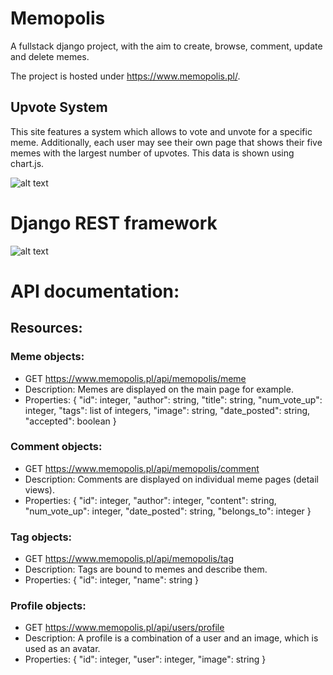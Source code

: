 # Memopolis

A fullstack django project, with the aim to create, browse, comment, update and delete memes.

The project is hosted under https://www.memopolis.pl/.

## Upvote System

This site features a system which allows to vote and unvote for a specific meme. Additionally, each user may see their own page that shows their five memes with the largest number of upvotes. This data is shown using chart.js.

![alt text](https://i.imgur.com/Yqtc0xA.png?1 "User upvotes")

# Django REST framework

![alt text](https://i.imgur.com/8UKKiuv.png?1 "Django REST framework")

# API documentation:
## Resources:
### Meme objects:
* GET https://www.memopolis.pl/api/memopolis/meme
* Description:
 Memes are displayed on the main page for example.
* Properties:
        {
           "id": integer,
           "author": string,
           "title": string,
           "num_vote_up": integer,
           "tags": list of integers,
           "image": string,
           "date_posted": string,
           "accepted": boolean
        }
        
        
        
### Comment objects:
* GET https://www.memopolis.pl/api/memopolis/comment
* Description:
 Comments are displayed on individual meme pages (detail views).
* Properties:
        {
           "id": integer,
           "author": integer,
           "content": string,
           "num_vote_up": integer,
           "date_posted": string,
           "belongs_to": integer
        }
### Tag objects:
* GET https://www.memopolis.pl/api/memopolis/tag
* Description:
 Tags are bound to memes and describe them.
* Properties:
        {
        "id": integer,
        "name": string
        }
### Profile objects:
* GET https://www.memopolis.pl/api/users/profile
* Description:
 A profile is a combination of a user and an image, which is used as an avatar.
* Properties:
        {
        "id": integer,
        "user": integer,
        "image": string 
        }
